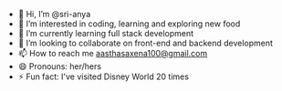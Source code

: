 - 👋 Hi, I’m @sri-anya
- 👀 I’m interested in coding, learning and exploring new food
- 🌱 I’m currently learning full stack development
- 💞️ I’m looking to collaborate on front-end and backend development
- 📫 How to reach me aasthasaxena100@gmail.com
- 😄 Pronouns: her/hers
- ⚡ Fun fact: I've visited Disney World 20 times

<!---
sri-anya/sri-anya is a ✨ special ✨ repository because its `README.md` (this file) appears on your GitHub profile.
You can click the Preview link to take a look at your changes.
--->
